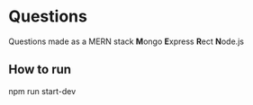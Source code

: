 # Questions
Questions made as a MERN stack
**M**ongo **E**xpress **R**ect **N**ode.js

## How to run
npm run start-dev